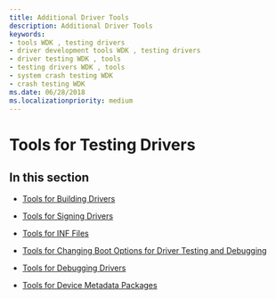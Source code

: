 ```yaml
---
title: Additional Driver Tools
description: Additional Driver Tools
keywords:
- tools WDK , testing drivers
- driver development tools WDK , testing drivers
- driver testing WDK , tools
- testing drivers WDK , tools
- system crash testing WDK
- crash testing WDK
ms.date: 06/28/2018
ms.localizationpriority: medium
---
```


# Tools for Testing Drivers

## <span id="in_this_section"></span>In this section

- [Tools for Building Drivers](tools-for-building-drivers.md)
 
- [Tools for Signing Drivers](tools-for-signing-drivers.md)

- [Tools for INF Files](tools-for-inf-files.md)

- [Tools for Changing Boot Options for Driver Testing and Debugging](boot-options-for-driver-testing-and-debugging.md)

- [Tools for Debugging Drivers](tools-for-debugging-drivers.md)
 
- [Tools for Device Metadata Packages](tools-for-device-metadata-packages.md)
 

 





